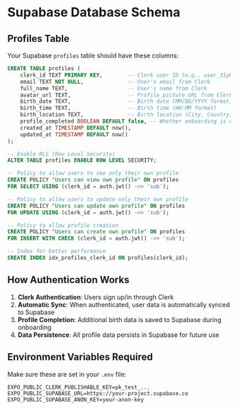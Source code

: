 # Supabase Database Schema

## Profiles Table

Your Supabase `profiles` table should have these columns:

```sql
CREATE TABLE profiles (
    clerk_id TEXT PRIMARY KEY,        -- Clerk user ID (e.g., user_31yK29VRF1fXjDvXOe9yLCZr4IN)
    email TEXT NOT NULL,              -- User's email from Clerk
    full_name TEXT,                   -- User's name from Clerk
    avatar_url TEXT,                  -- Profile picture URL from Clerk
    birth_date TEXT,                  -- Birth date (MM/DD/YYYY format)
    birth_time TEXT,                  -- Birth time (HH:MM format)
    birth_location TEXT,              -- Birth location (City, Country)
    profile_completed BOOLEAN DEFAULT false, -- Whether onboarding is done
    created_at TIMESTAMP DEFAULT now(),
    updated_at TIMESTAMP DEFAULT now()
);

-- Enable RLS (Row Level Security)
ALTER TABLE profiles ENABLE ROW LEVEL SECURITY;

-- Policy to allow users to see only their own profile
CREATE POLICY "Users can view own profile" ON profiles
FOR SELECT USING (clerk_id = auth.jwt() ->> 'sub');

-- Policy to allow users to update only their own profile
CREATE POLICY "Users can update own profile" ON profiles
FOR UPDATE USING (clerk_id = auth.jwt() ->> 'sub');

-- Policy to allow profile creation
CREATE POLICY "Users can create own profile" ON profiles
FOR INSERT WITH CHECK (clerk_id = auth.jwt() ->> 'sub');

-- Index for better performance
CREATE INDEX idx_profiles_clerk_id ON profiles(clerk_id);
```

## How Authentication Works

1. **Clerk Authentication**: Users sign up/in through Clerk
2. **Automatic Sync**: When authenticated, user data is automatically synced to Supabase
3. **Profile Completion**: Additional birth data is saved to Supabase during onboarding
4. **Data Persistence**: All profile data persists in Supabase for future use

## Environment Variables Required

Make sure these are set in your `.env` file:

```
EXPO_PUBLIC_CLERK_PUBLISHABLE_KEY=pk_test_...
EXPO_PUBLIC_SUPABASE_URL=https://your-project.supabase.co
EXPO_PUBLIC_SUPABASE_ANON_KEY=your-anon-key
```